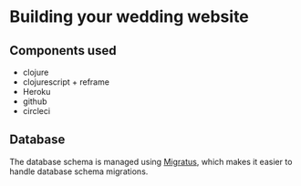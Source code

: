 # Building your wedding website

## Components used

- clojure
- clojurescript + reframe
- Heroku
- github
- circleci

## Database

The database schema is managed using [Migratus](https://github.com/yogthos/migratus), which makes it easier to handle database schema migrations.
